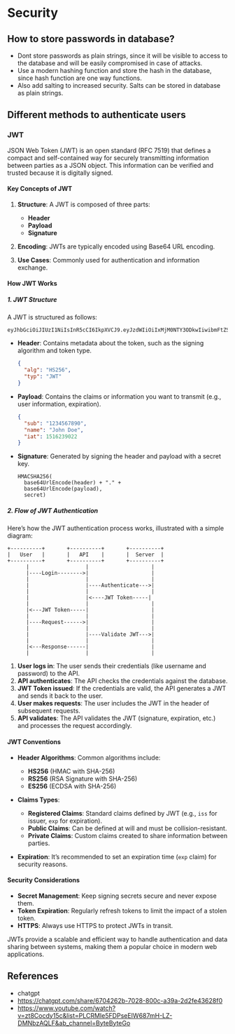 # Security

## How to store passwords in database?

* Dont store passwords as plain strings, since it will be visible to access to the database and will be easily compromised in case of attacks.
* Use a modern hashing function and store the hash in the database, since hash function are one way functions.
* Also add salting to increased security. Salts can be stored in database as plain strings.

## Different methods to authenticate users

### JWT
JSON Web Token (JWT) is an open standard (RFC 7519) that defines a compact and self-contained way for securely transmitting information between parties as a JSON object. This information can be verified and trusted because it is digitally signed.

#### Key Concepts of JWT

1. **Structure**: A JWT is composed of three parts:
    - **Header**
    - **Payload**
    - **Signature**

2. **Encoding**: JWTs are typically encoded using Base64 URL encoding.

3. **Use Cases**: Commonly used for authentication and information exchange.

#### How JWT Works

##### 1. **JWT Structure**

A JWT is structured as follows:

```
eyJhbGciOiJIUzI1NiIsInR5cCI6IkpXVCJ9.eyJzdWIiOiIxMjM0NTY3ODkwIiwibmFtZSI6IkpvaG4gRG9lIiwiaWF0IjoxNTE2MjM5MDIyfQ.SflKxwRJSMeKKF2QT4fwpMeJf36POk6yJV_adQssw5c
```

- **Header**: Contains metadata about the token, such as the signing algorithm and token type.
  ```json
  {
    "alg": "HS256",
    "typ": "JWT"
  }
  ```
- **Payload**: Contains the claims or information you want to transmit (e.g., user information, expiration).
  ```json
  {
    "sub": "1234567890",
    "name": "John Doe",
    "iat": 1516239022
  }
  ```
- **Signature**: Generated by signing the header and payload with a secret key.
  ```
  HMACSHA256(
    base64UrlEncode(header) + "." +
    base64UrlEncode(payload),
    secret)
  ```

##### 2. **Flow of JWT Authentication**

Here’s how the JWT authentication process works, illustrated with a simple diagram:

```
+----------+       +----------+       +----------+
|   User   |       |   API    |       |  Server  |
+----------+       +----------+       +----------+
      |                  |                    |
      |----Login-------->|                    |
      |                  |                    |
      |                  |----Authenticate--->|
      |                  |                    |
      |                  |<----JWT Token-----|
      |                  |                    |
      |<---JWT Token-----|                    |
      |                  |                    |
      |----Request------>|                    |
      |                  |                    |
      |                  |----Validate JWT--->|
      |                  |                    |
      |<---Response------|                    |
      |                  |                    |
```

1. **User logs in**: The user sends their credentials (like username and password) to the API.
2. **API authenticates**: The API checks the credentials against the database.
3. **JWT Token issued**: If the credentials are valid, the API generates a JWT and sends it back to the user.
4. **User makes requests**: The user includes the JWT in the header of subsequent requests.
5. **API validates**: The API validates the JWT (signature, expiration, etc.) and processes the request accordingly.

#### JWT Conventions

- **Header Algorithms**: Common algorithms include:
    - **HS256** (HMAC with SHA-256)
    - **RS256** (RSA Signature with SHA-256)
    - **ES256** (ECDSA with SHA-256)

- **Claims Types**:
    - **Registered Claims**: Standard claims defined by JWT (e.g., `iss` for issuer, `exp` for expiration).
    - **Public Claims**: Can be defined at will and must be collision-resistant.
    - **Private Claims**: Custom claims created to share information between parties.

- **Expiration**: It’s recommended to set an expiration time (`exp` claim) for security reasons.

#### Security Considerations

- **Secret Management**: Keep signing secrets secure and never expose them.
- **Token Expiration**: Regularly refresh tokens to limit the impact of a stolen token.
- **HTTPS**: Always use HTTPS to protect JWTs in transit.

JWTs provide a scalable and efficient way to handle authentication and data sharing between systems, making them a popular choice in modern web applications.
## References

* chatgpt
* https://chatgpt.com/share/6704262b-7028-800c-a39a-2d2fe43628f0
* <https://www.youtube.com/watch?v=zt8Cocdy15c&list=PLCRMIe5FDPseEIW687mH-LZ-DMNbzAQLF&ab_channel=ByteByteGo>

